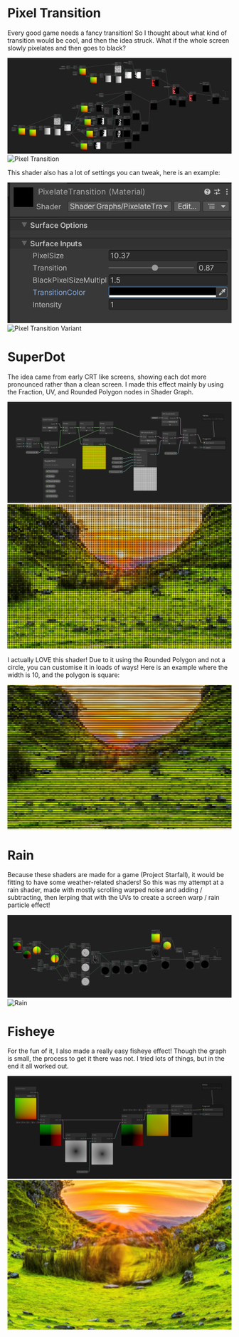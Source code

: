 # Pixel Transition

Every good game needs a fancy transition! So I thought about what kind of transition would be cool, and then the idea struck. What if the whole screen slowly pixelates and then goes to black?

![Pixel Transition Graph](./assets/images/projects/custom-volume-overrides/pixel-transition-graph.png)  
![Pixel Transition](./assets/images/projects/custom-volume-overrides/pixel-transition.gif)

This shader also has a lot of settings you can tweak, here is an example:

![Pixel Transition Inspector](./assets/images/projects/custom-volume-overrides/pixel-transition-inspector.png)  
![Pixel Transition Variant](./assets/images/projects/custom-volume-overrides/pixel-transition-2.gif)

# SuperDot

The idea came from early CRT like screens, showing each dot more pronounced rather than a clean screen. I made this effect mainly by using the Fraction, UV, and Rounded Polygon nodes in Shader Graph.

![SuperDot Graph](./assets/images/projects/custom-volume-overrides/super-dot-graph.png)  
![SuperDot](./assets/images/projects/custom-volume-overrides/super-dot.png)

I actually LOVE this shader! Due to it using the Rounded Polygon and not a circle, you can customise it in loads of ways! Here is an example where the width is 10, and the polygon is square:

![SuperDot Variant](./assets/images/projects/custom-volume-overrides/super-dot-2.png)

# Rain

Because these shaders are made for a game (Project Starfall), it would be fitting to have some weather-related shaders! So this was my attempt at a rain shader, made with mostly scrolling warped noise and adding / subtracting, then lerping that with the UVs to create a screen warp / rain particle effect!

![Rain Graph](./assets/images/projects/custom-volume-overrides/rain-graph.png)  
![Rain](./assets/images/projects/custom-volume-overrides/rain.gif)

# Fisheye

For the fun of it, I also made a really easy fisheye effect! Though the graph is small, the process to get it there was not. I tried lots of things, but in the end it all worked out.

![Fisheye Graph](./assets/images/projects/custom-volume-overrides/fisheye-graph.png)  
![Fisheye](./assets/images/projects/custom-volume-overrides/fisheye.png)
